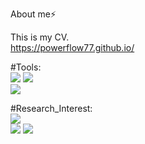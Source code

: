 About me⚡

This is my CV.  
https://powerflow77.github.io/  


#Tools:   
![](https://img.shields.io/badge/-Python-purple)
![](https://img.shields.io/badge/-Pytorch-orange)  
![](https://img.shields.io/badge/-MATLAB-blue)


#Research_Interest:  
![](https://img.shields.io/badge/-Power_Systems-yellow)  
![](https://img.shields.io/badge/-Deep_Learning-red)
![](https://img.shields.io/badge/-Reinforcement_Learning-green)





<!--
**powerflow77/powerflow77** is a ✨ _special_ ✨ repository because its `README.md` (this file) appears on your GitHub profile.

Here are some ideas to get you started:

- 🔭 I’m currently working on ...
- 🌱 I’m currently learning ...
- 👯 I’m looking to collaborate on ...
- 🤔 I’m looking for help with ...
- 💬 Ask me about ...
- 📫 How to reach me: ...
- 😄 Pronouns: ...
- ⚡ Fun fact: ...
-->

